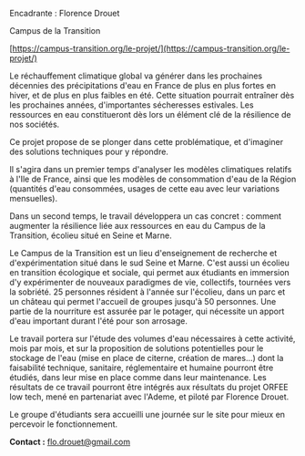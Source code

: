 
Encadrante : Florence Drouet

Campus de la Transition

[https://campus-transition.org/le-projet/](https://campus-transition.org/le-projet/)

Le réchauffement climatique global va générer dans les prochaines
décennies des précipitations d'eau en France de plus en plus fortes en
hiver, et de plus en plus faibles en été. Cette situation pourrait
entraîner dès les prochaines années, d\'importantes sécheresses
estivales. Les ressources en eau constitueront dès lors un élément clé
de la résilience de nos sociétés.

Ce projet propose de se plonger dans cette problématique, et d'imaginer
des solutions techniques pour y répondre.

Il s\'agira dans un premier temps d'analyser les modèles climatiques
relatifs à l'Ile de France, ainsi que les modèles de consommation d'eau
de la Région (quantités d'eau consommées, usages de cette eau avec leur
variations mensuelles).

Dans un second temps, le travail développera un cas concret : comment
augmenter la résilience liée aux ressources en eau du Campus de la
Transition, écolieu situé en Seine et Marne.

Le Campus de la Transition est un lieu d'enseignement de recherche et
d'expérimentation situé dans le sud Seine et Marne. C'est aussi un
écolieu en transition écologique et sociale, qui permet aux étudiants en
immersion d\'y expérimenter de nouveaux paradigmes de vie, collectifs,
tournées vers la sobriété. 25 personnes résident à l'année sur
l'écolieu, dans un parc et un château qui permet l'accueil de groupes
jusqu'à 50 personnes. Une partie de la nourriture est assurée par le
potager, qui nécessite un apport d'eau important durant l'été pour son
arrosage.

Le travail portera sur l'étude des volumes d'eau nécessaires à cette
activité, mois par mois, et sur la proposition de solutions potentielles
pour le stockage de l'eau (mise en place de citerne, création de
mares...) dont la faisabilité technique, sanitaire, réglementaire et
humaine pourront être étudiés, dans leur mise en place comme dans leur
maintenance. Les résultats de ce travail pourront être intégrés aux
résultats du projet ORFEE low tech, mené en partenariat avec l'Ademe, et
piloté par Florence Drouet.

Le groupe d'étudiants sera accueilli une journée sur le site pour mieux
en percevoir le fonctionnement.

**Contact :**
[flo.drouet\@gmail.com](mailto:flo.drouet@gmail.com)
